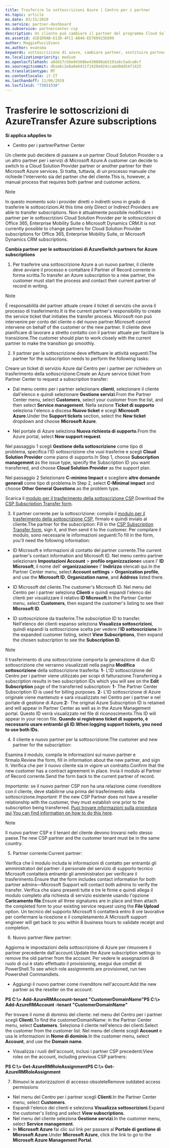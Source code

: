 ```yaml
---
title: Trasferire le sottoscrizioni Azure | Centro per i partner
ms.topic: article
ms.date: 03/15/2019
ms.service: partner-dashboard
ms.subservice: partnercenter-csp
description: Un cliente può cambiare il partner del programma Cloud Solution Provider (CSP) scelto per i servizi di Microsoft Azure. Tuttavia, questo è un processo manuale che richiede l'intervento sia del partner che del cliente.
ms.assetid: 42D1D9AB-613D-4FC1-A846-EE769923E699
author: MaggiePucciEvans
ms.author: evansma
keywords: sottoscrizione di azure, cambiare partner, sostituire partner, ottenere nuovo partner, partner diverso
ms.localizationpriority: medium
ms.openlocfilehash: a0dd17c56e04368be430808ab5191a6c5adca8cf
ms.sourcegitcommit: dbaa6c2e8a0e6431f1420e024cca6d0dd54f1425
ms.translationtype: MT
ms.contentlocale: it-IT
ms.lasthandoff: 11/06/2019
ms.locfileid: "73651538"
---
```

# <a name="transfer-azure-subscriptions"></a><span data-ttu-id="6e5da-105">Trasferire le sottoscrizioni di Azure</span><span class="sxs-lookup"><span data-stu-id="6e5da-105">Transfer Azure subscriptions</span></span> 

<span data-ttu-id="6e5da-106">**Si applica a**</span><span class="sxs-lookup"><span data-stu-id="6e5da-106">**Applies to**</span></span>

-  <span data-ttu-id="6e5da-107">Centro per i partner</span><span class="sxs-lookup"><span data-stu-id="6e5da-107">Partner Center</span></span>

<span data-ttu-id="6e5da-108">Un cliente può decidere di passare a un partner Cloud Solution Provider o a un altro partner per i servizi di Microsoft Azure.</span><span class="sxs-lookup"><span data-stu-id="6e5da-108">A customer can decide to switch to a Cloud Solution Provider partner or another partner for their Microsoft Azure services.</span></span> <span data-ttu-id="6e5da-109">Si tratta, tuttavia, di un processo manuale che richiede l'intervento sia del partner che del cliente.</span><span class="sxs-lookup"><span data-stu-id="6e5da-109">This is, however, a manual process that requires both partner and customer actions.</span></span>

>[!Note]  
><span data-ttu-id="6e5da-110">In questo momento solo i provider diretti o indiretti sono in grado di trasferire le sottoscrizioni.</span><span class="sxs-lookup"><span data-stu-id="6e5da-110">At this time only Direct or Indirect Providers are able to transfer subscriptions.</span></span>
><span data-ttu-id="6e5da-111">Non è attualmente possibile modificare i partner per le sottoscrizioni Cloud Solution Provider per le sottoscrizioni di Office 365, Enterprise Mobility Suite o Microsoft Dynamics CRM.</span><span class="sxs-lookup"><span data-stu-id="6e5da-111">It is not currently possible to change partners for Cloud Solution Provider subscriptions for Office 365, Enterprise Mobility Suite, or Microsoft Dynamics CRM subscriptions.</span></span>



<span data-ttu-id="6e5da-112">**Cambia partner per le sottoscrizioni di Azure**</span><span class="sxs-lookup"><span data-stu-id="6e5da-112">**Switch partners for Azure subscriptions**</span></span>

1. <span data-ttu-id="6e5da-113">Per trasferire una sottoscrizione Azure a un nuovo partner, il cliente deve avviare il processo e contattare il Partner of Record corrente in forma scritta.</span><span class="sxs-lookup"><span data-stu-id="6e5da-113">To transfer an Azure subscription to a new partner, the customer must start the process and contact their current partner of record in writing.</span></span> 
>[!Note]
><span data-ttu-id="6e5da-114">È responsabilità del partner attuale creare il ticket di servizio che avvia il processo di trasferimento.</span><span class="sxs-lookup"><span data-stu-id="6e5da-114">It is the current partner's responsibility to create the service ticket that initiates the transfer process.</span></span> <span data-ttu-id="6e5da-115">Microsoft non può intervenire per conto del cliente o del nuovo partner.</span><span class="sxs-lookup"><span data-stu-id="6e5da-115">Microsoft cannot intervene on behalf of the customer or the new partner.</span></span> <span data-ttu-id="6e5da-116">Il cliente deve pianificare di lavorare a stretto contatto con il partner attuale per facilitare la transizione.</span><span class="sxs-lookup"><span data-stu-id="6e5da-116">The customer should plan to work closely with the current partner to make the transition go smoothly.</span></span>

2. <span data-ttu-id="6e5da-117">Il partner per la sottoscrizione deve effettuare le attività seguenti:</span><span class="sxs-lookup"><span data-stu-id="6e5da-117">The partner for the subscription needs to perform the following tasks:</span></span>

<span data-ttu-id="6e5da-118">Creare un ticket di servizio Azure dal Centro per i partner per richiedere un trasferimento della sottoscrizione:</span><span class="sxs-lookup"><span data-stu-id="6e5da-118">Create an Azure service ticket from Partner Center to request a subscription transfer:</span></span>
-   <span data-ttu-id="6e5da-119">Dal menu centro per i partner selezionare **clienti**, selezionare il cliente dall'elenco e quindi selezionare **Gestione servizi**.</span><span class="sxs-lookup"><span data-stu-id="6e5da-119">From the Partner Center menu, select **Customers**, select your customer from the list, and then select **Service management**.</span></span> <span data-ttu-id="6e5da-120">Nella sezione **Ticket di supporto** seleziona l'elenco a discesa **Nuovo ticket** e scegli **Microsoft Azure**.</span><span class="sxs-lookup"><span data-stu-id="6e5da-120">Under the **Support tickets** section, select the **New ticket** dropdown and choose **Microsoft Azure**.</span></span>

-   <span data-ttu-id="6e5da-121">Nel portale di Azure seleziona **Nuova richiesta di supporto**.</span><span class="sxs-lookup"><span data-stu-id="6e5da-121">From the Azure portal, select **New support request**.</span></span>

<span data-ttu-id="6e5da-122">Nel passaggio 1 scegli **Gestione della sottoscrizione** come tipo di problema, specifica l'ID sottoscrizione che vuoi trasferire e scegli **Cloud Solution Provider** come piano di supporto.</span><span class="sxs-lookup"><span data-stu-id="6e5da-122">In Step 1, choose **Subscription management** as the issue type, specify the Subscription ID you want transferred, and choose **Cloud Solution Provider** as the support plan.</span></span>

<span data-ttu-id="6e5da-123">Nel passaggio 2 Selezionare **C-minimo Impact** e scegliere **altre domande generali** come tipo di problema.</span><span class="sxs-lookup"><span data-stu-id="6e5da-123">In Step 2, select **C-Minimal impact** and choose **Other General Questions** as the problem type.</span></span>

<span data-ttu-id="6e5da-124">Scarica il [modulo per il trasferimento della sottoscrizione CSP](https://assets.windowsphone.com/5222c408-e546-4e01-b72a-2ec7d4c43d57/CSP_Subscription_Transfer_Form_Azure_InvariantCulture_Default.zip).</span><span class="sxs-lookup"><span data-stu-id="6e5da-124">Download the [CSP Subscription Transfer form](https://assets.windowsphone.com/5222c408-e546-4e01-b72a-2ec7d4c43d57/CSP_Subscription_Transfer_Form_Azure_InvariantCulture_Default.zip).</span></span>

3. <span data-ttu-id="6e5da-125">Il partner corrente per la sottoscrizione: compila il [modulo per il trasferimento della sottoscrizione CSP](https://assets.windowsphone.com/5222c408-e546-4e01-b72a-2ec7d4c43d57/CSP_Subscription_Transfer_Form_Azure_InvariantCulture_Default.zip), firmalo e quindi invialo al cliente.</span><span class="sxs-lookup"><span data-stu-id="6e5da-125">The partner for the subscription: Fill in the [CSP Subscription Transfer form](https://assets.windowsphone.com/5222c408-e546-4e01-b72a-2ec7d4c43d57/CSP_Subscription_Transfer_Form_Azure_InvariantCulture_Default.zip), sign it, and then send it to the customer.</span></span> <span data-ttu-id="6e5da-126">Per compilare il modulo, sono necessarie le informazioni seguenti:</span><span class="sxs-lookup"><span data-stu-id="6e5da-126">To fill in the form, you'll need the following information:</span></span>

- <span data-ttu-id="6e5da-127">ID Microsoft e informazioni di contatto del partner corrente.</span><span class="sxs-lookup"><span data-stu-id="6e5da-127">The current partner's contact information and Microsoft ID.</span></span> <span data-ttu-id="6e5da-128">Nel menu centro partner selezionare **Impostazioni Account** &gt; **profilo organizzazione**e usare l' **ID Microsoft**, il nome dell' **organizzazione**e l' **Indirizzo** elencati qui.</span><span class="sxs-lookup"><span data-stu-id="6e5da-128">In the Partner Center menu, select **Account settings** &gt; **Organization profile**, and use the **Microsoft ID**, **Organization name**, and **Address** listed there.</span></span>

- <span data-ttu-id="6e5da-129">ID Microsoft del cliente.</span><span class="sxs-lookup"><span data-stu-id="6e5da-129">The customer's Microsoft ID.</span></span> <span data-ttu-id="6e5da-130">Nel menu del Centro per i partner seleziona **Clienti** e quindi espandi l'elenco dei clienti per visualizzare il relativo **ID Microsoft**.</span><span class="sxs-lookup"><span data-stu-id="6e5da-130">In the Partner Center menu, select **Customers**, then expand the customer's listing to see their **Microsoft ID**.</span></span>

- <span data-ttu-id="6e5da-131">ID sottoscrizione da trasferire.</span><span class="sxs-lookup"><span data-stu-id="6e5da-131">The subscription ID to transfer.</span></span> <span data-ttu-id="6e5da-132">Nell'elenco dei clienti espanso seleziona **Visualizza sottoscrizioni**, quindi espandi la sottoscrizione scelta per vedere l'**ID sottoscrizione**.</span><span class="sxs-lookup"><span data-stu-id="6e5da-132">In the expanded customer listing, select **View Subscriptions**, then expand the chosen subscription to see the **Subscription ID**.</span></span>

>[!Note]
><span data-ttu-id="6e5da-133">Il trasferimento di una sottoscrizione comporta la generazione di due ID sottoscrizione che verranno visualizzati nella pagina **Modifica sottoscrizione** della sottoscrizione trasferita: **1**- L'ID sottoscrizione del Centro per i partner viene utilizzato per scopi di fatturazione.</span><span class="sxs-lookup"><span data-stu-id="6e5da-133">Transferring a subscription results in two subscription IDs which you will see on the **Edit Subscription** page of the transferred subscription: **1**- The Partner Center Subscription ID is used for billing purposes.</span></span> 
<span data-ttu-id="6e5da-134">**2**- L'ID sottoscrizione di Azure originale viene mantenuto e sarà visualizzato nel Centro per i partner e nel portale di gestione di Azure.</span><span class="sxs-lookup"><span data-stu-id="6e5da-134">**2**-  The original Azure Subscription ID is retained and will appear in Partner Center as well as in the Azure Management portal.</span></span> <span data-ttu-id="6e5da-135">Questo ID verrà visualizzato nel file di riconoscimento.</span><span class="sxs-lookup"><span data-stu-id="6e5da-135">This ID will appear in your recon file.</span></span>  <span data-ttu-id="6e5da-136">**Quando si registrano ticket di supporto, è necessario usare entrambi gli ID.**</span><span class="sxs-lookup"><span data-stu-id="6e5da-136">**When logging support tickets, you need to use both IDs.**</span></span>

4. <span data-ttu-id="6e5da-137">Il cliente e nuovo partner per la sottoscrizione:</span><span class="sxs-lookup"><span data-stu-id="6e5da-137">The customer and new partner for the subscription:</span></span>

<span data-ttu-id="6e5da-138">Esamina il modulo, compila le informazioni sul nuovo partner e firmalo.</span><span class="sxs-lookup"><span data-stu-id="6e5da-138">Review the form, fill in information about the new partner, and sign it.</span></span> <span data-ttu-id="6e5da-139">Verifica che per il nuovo cliente sia in vigore un contratto.</span><span class="sxs-lookup"><span data-stu-id="6e5da-139">Confirm that the new customer has a contract agreement in place.</span></span> <span data-ttu-id="6e5da-140">Invia il modulo al Partner of Record corrente.</span><span class="sxs-lookup"><span data-stu-id="6e5da-140">Send the form back to the current partner of record.</span></span>

<span data-ttu-id="6e5da-141">*Importante*: se il nuovo partner CSP non ha una relazione come rivenditore con il cliente, deve stabilirne una prima del trasferimento della sottoscrizione.</span><span class="sxs-lookup"><span data-stu-id="6e5da-141">*Important*: If the new CSP Partner does not have a reseller relationship with the customer, they must establish one prior to the subscription being transferred.</span></span> <span data-ttu-id="6e5da-142">[Puoi trovare informazioni sulla procedura qui](request-a-relationship-with-a-customer.md).</span><span class="sxs-lookup"><span data-stu-id="6e5da-142">[You can find information on how to do this here](request-a-relationship-with-a-customer.md).</span></span>

>[!Note]
><span data-ttu-id="6e5da-143">Il nuovo partner CSP e il tenant del cliente devono trovarsi nello stesso paese.</span><span class="sxs-lookup"><span data-stu-id="6e5da-143">The new CSP partner and the customer tenant must be in the same country.</span></span> 

5. <span data-ttu-id="6e5da-144">Partner corrente:</span><span class="sxs-lookup"><span data-stu-id="6e5da-144">Current partner:</span></span>

<span data-ttu-id="6e5da-145">Verifica che il modulo includa le informazioni di contatto per entrambi gli amministratori del partner: il personale del servizio di supporto tecnico Microsoft contatterà entrambi gli amministratori per verificare il trasferimento.</span><span class="sxs-lookup"><span data-stu-id="6e5da-145">Ensure that the form includes contact information for both partner admins—Microsoft Support will contact both admins to verify the transfer.</span></span> <span data-ttu-id="6e5da-146">Verifica che siano presenti tutte e tre le firme e quindi allega il modulo completo alla richiesta di servizio esistente usando l'opzione **Caricamento file**.</span><span class="sxs-lookup"><span data-stu-id="6e5da-146">Ensure all three signatures are in place and then attach the completed form to your existing service request using the **File Upload** option.</span></span> <span data-ttu-id="6e5da-147">Un tecnico del supporto Microsoft ti contatterà entro 8 ore lavorative per confermare la ricezione e il completamento.</span><span class="sxs-lookup"><span data-stu-id="6e5da-147">A Microsoft support engineer will get back to you within 8 business hours to validate receipt and completion.</span></span>

6. <span data-ttu-id="6e5da-148">Nuovo partner:</span><span class="sxs-lookup"><span data-stu-id="6e5da-148">New partner:</span></span>

<span data-ttu-id="6e5da-149">Aggiorna le impostazioni della sottoscrizione di Azure per rimuovere il partner precedente dall'account.</span><span class="sxs-lookup"><span data-stu-id="6e5da-149">Update the Azure subscription settings to remove the old partner from the account.</span></span> <span data-ttu-id="6e5da-150">Per vedere le assegnazioni di ruolo di cui è stato effettuato il provisioning, esegui due cmdlet di PowerShell.</span><span class="sxs-lookup"><span data-stu-id="6e5da-150">To see which role assignments are provisioned, run two Powershell Commandlets.</span></span>

-   <span data-ttu-id="6e5da-151">Aggiungi il nuovo partner come rivenditore nell'account:</span><span class="sxs-lookup"><span data-stu-id="6e5da-151">Add the new partner as the reseller on the account:</span></span>

<span data-ttu-id="6e5da-152">**PS C:\\&gt; Add-AzureRMAccount-tenant "CustomerDomainName"**</span><span class="sxs-lookup"><span data-stu-id="6e5da-152">**PS C:\\&gt; Add-AzureRMAccount -tenant "CustomerDomainName"**</span></span>

<span data-ttu-id="6e5da-153">Per trovare il nome di dominio del cliente: nel menu del Centro per i partner scegli **Clienti**.</span><span class="sxs-lookup"><span data-stu-id="6e5da-153">To find the customerDomainName: in the Partner Center menu, select **Customers**.</span></span> <span data-ttu-id="6e5da-154">Seleziona il cliente nell'elenco dei clienti.</span><span class="sxs-lookup"><span data-stu-id="6e5da-154">Select the customer from the customer list.</span></span> <span data-ttu-id="6e5da-155">Nel menu del cliente scegli **Account** e usa le informazioni in **Nome di dominio**.</span><span class="sxs-lookup"><span data-stu-id="6e5da-155">In the customer menu, select **Account**, and use the **Domain name**.</span></span>

-   <span data-ttu-id="6e5da-156">Visualizza i ruoli dell'account, inclusi i partner CSP precedenti:</span><span class="sxs-lookup"><span data-stu-id="6e5da-156">View roles on the account, including previous CSP partners:</span></span>

<span data-ttu-id="6e5da-157">**PS C:\\&gt; Get-AzureRMRoleAssignment**</span><span class="sxs-lookup"><span data-stu-id="6e5da-157">**PS C:\\&gt; Get-AzureRMRoleAssignment**</span></span>

7. <span data-ttu-id="6e5da-158">Rimuovi le autorizzazioni di accesso obsolete</span><span class="sxs-lookup"><span data-stu-id="6e5da-158">Remove outdated access permissions</span></span>

-  <span data-ttu-id="6e5da-159">Nel menu del Centro per i partner scegli **Clienti**.</span><span class="sxs-lookup"><span data-stu-id="6e5da-159">In the Partner Center menu, select **Customers**.</span></span> 
-  <span data-ttu-id="6e5da-160">Espandi l'elenco dei clienti e seleziona **Visualizza sottoscrizioni**.</span><span class="sxs-lookup"><span data-stu-id="6e5da-160">Expand the customer's listing and select **View subscriptions**.</span></span> 
-  <span data-ttu-id="6e5da-161">Nel menu del cliente seleziona **Gestione servizi**.</span><span class="sxs-lookup"><span data-stu-id="6e5da-161">In the customer menu, select **Service management**.</span></span> 
-  <span data-ttu-id="6e5da-162">In **Microsoft Azure** fai clic sul link per passare al **Portale di gestione di Microsoft Azure**.</span><span class="sxs-lookup"><span data-stu-id="6e5da-162">Under **Microsoft Azure**, click the link to go to the **Microsoft Azure Management Portal**.</span></span>

 

 



